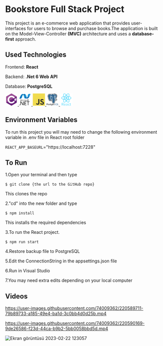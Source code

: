 
# Bookstore Full Stack Project

This project is an e-commerce web application that provides user-interfaces for users to browse and purchase books.The application is built on the Model-View-Controller **(MVC)** architecture and uses a **database-first** approach. 


## Used Technologies

Frontend: **React**

Backend: **.Net 6 Web API**

Database: **PostgreSQL**<p align="left"> <a href="https://www.w3schools.com/cs/" target="_blank" rel="noreferrer"> <img src="https://raw.githubusercontent.com/devicons/devicon/master/icons/csharp/csharp-original.svg" alt="csharp" width="40" height="40"/> </a> <a href="https://dotnet.microsoft.com/" target="_blank" rel="noreferrer"> <img src="https://raw.githubusercontent.com/devicons/devicon/master/icons/dot-net/dot-net-original-wordmark.svg" alt="dotnet" width="40" height="40"/> </a> <a href="https://developer.mozilla.org/en-US/docs/Web/JavaScript" target="_blank" rel="noreferrer"> <img src="https://raw.githubusercontent.com/devicons/devicon/master/icons/javascript/javascript-original.svg" alt="javascript" width="40" height="40"/> </a> <a href="https://www.postgresql.org" target="_blank" rel="noreferrer"> <img src="https://raw.githubusercontent.com/devicons/devicon/master/icons/postgresql/postgresql-original-wordmark.svg" alt="postgresql" width="40" height="40"/> </a> <a href="https://reactjs.org/" target="_blank" rel="noreferrer"> <img src="https://raw.githubusercontent.com/devicons/devicon/master/icons/react/react-original-wordmark.svg" alt="react" width="40" height="40"/> </a> </p>

  
## Environment Variables

To run this project you will may need to change the following environment variable in .env file in React root folder

`REACT_APP_BASEURL`="https://localhost:7228"





  ## To Run 

1.Open your terminal and then type

    $ git clone {the url to the GitHub repo}

This clones the repo

2."cd" into the new folder and type

    $ npm install

This installs the required dependencies

3.To run the React project.

    $ npm run start


4.Restore backup file to PostgreSQL 

5.Edit the ConnectionString in the appsettings.json file

6.Run in Visual Studio 

7.You may need extra edits depending on your local computer

## Videos


https://user-images.githubusercontent.com/74009362/220589711-79b89733-a185-49e4-ba1d-3c0bb4d0d25b.mp4




https://user-images.githubusercontent.com/74009362/220590169-9de26586-f23d-44ca-b9b2-5bb0058bbd5d.mp4






  ![Ekran görüntüsü 2023-02-22 123057](https://user-images.githubusercontent.com/74009362/220590318-11ce0ef1-81da-43b5-b1de-4cfe54684d4b.png)
